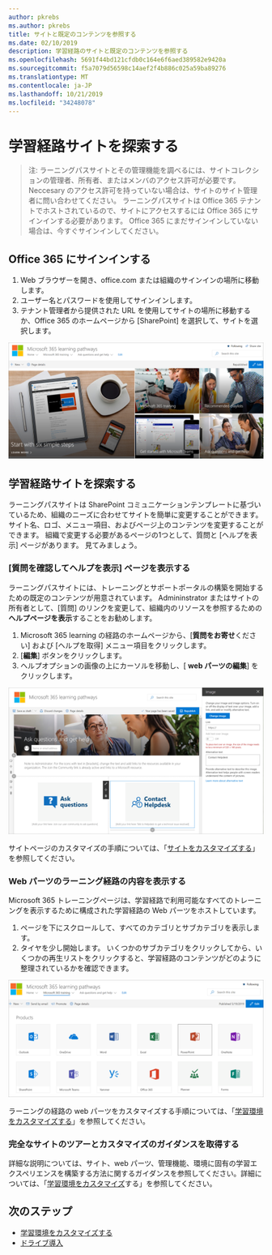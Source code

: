 ```yaml
---
author: pkrebs
ms.author: pkrebs
title: サイトと既定のコンテンツを参照する
ms.date: 02/10/2019
description: 学習経路のサイトと既定のコンテンツを参照する
ms.openlocfilehash: 5691f44bd121cfdb0c164e6f6aed389582e9420a
ms.sourcegitcommit: f5a7079d56598c14aef2f4b886c025a59ba89276
ms.translationtype: MT
ms.contentlocale: ja-JP
ms.lasthandoff: 10/21/2019
ms.locfileid: "34248078"
---
```

# <a name="explore-the-learning-pathways-site"></a>学習経路サイトを探索する

> 注: ラーニングパスサイトとその管理機能を調べるには、サイトコレクションの管理者、所有者、またはメンバのアクセス許可が必要です。 Neccesary のアクセス許可を持っていない場合は、サイトのサイト管理者に問い合わせてください。 ラーニングパスサイトは Office 365 テナントでホストされているので、サイトにアクセスするには Office 365 にサインインする必要があります。 Office 365 にまだサインインしていない場合は、今すぐサインインしてください。 

## <a name="sign-in-to-office-365"></a>Office 365 にサインインする 

1.  Web ブラウザーを開き、office.com または組織のサインインの場所に移動します。 
2.  ユーザー名とパスワードを使用してサインインします。
3.  テナント管理者から提供された URL を使用してサイトの場所に移動するか、Office 365 のホームページから [SharePoint] を選択して、サイトを選択します。 

![cg-introducing](media/cg-introducing.png)

## <a name="explore-the-learning-pathways-site"></a>学習経路サイトを探索する

ラーニングパスサイトは SharePoint コミュニケーションテンプレートに基づいているため、組織のニーズに合わせてサイトを簡単に変更することができます。 サイト名、ロゴ、メニュー項目、およびページ上のコンテンツを変更することができます。 組織で変更する必要があるページの1つとして、質問と [ヘルプを表示] ページがあります。 見てみましょう。

### <a name="view-the-ask-questions-and-get-help-page"></a>[質問を確認してヘルプを表示] ページを表示する

ラーニングパスサイトには、トレーニングとサポートポータルの構築を開始するための既定のコンテンツが用意されています。 Admininstrator またはサイトの所有者として、[質問] のリンクを変更して、組織内のリソースを参照するための**ヘルプページを表示**することをお勧めします。 

1.  Microsoft 365 learning の経路のホームページから、[**質問をお寄せ**ください] および [ヘルプを取得] メニュー項目をクリックします。
2.  [**編集**] ボタンをクリックします。
3.  ヘルプオプションの画像の上にカーソルを移動し、[ **web パーツの編集**] をクリックします。

![cg-edithelp](media/cg-edithelp.png)

サイトページのカスタマイズの手順については、「[サイトをカスタマイズする](custom_edithelp.md)」を参照してください。

### <a name="view-the-learning-pathways-content-in-the-web-part"></a>Web パーツのラーニング経路の内容を表示する
Microsoft 365 トレーニングページは、学習経路で利用可能なすべてのトレーニングを表示するために構成された学習経路の Web パーツをホストしています。 

1. ページを下にスクロールして、すべてのカテゴリとサブカテゴリを表示します。
2. タイヤを少し開始します。 いくつかのサブカテゴリをクリックしてから、いくつかの再生リストをクリックすると、学習経路のコンテンツがどのように整理されているかを確認できます。 

![cg-gotoall](media/cg-gotoall.png)

ラーニングの経路の web パーツをカスタマイズする手順については、「[学習環境をカスタマイズする](custom_overview.md)」を参照してください。

### <a name="get-a-complete-site-tour-and-customization-guidance"></a>完全なサイトのツアーとカスタマイズのガイダンスを取得する
詳細な説明については、サイト、web パーツ、管理機能、環境に固有の学習エクスペリエンスを構築する方法に関するガイダンスを参照してください。詳細については、「[学習環境をカスタマイズ](custom_overview.md)する」を参照してください。

## <a name="next-steps"></a>次のステップ
- [学習環境をカスタマイズする](custom_overview.md)
- [ドライブ導入](driveadoption.md) 
